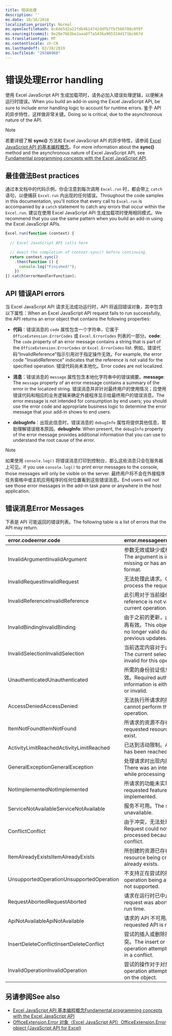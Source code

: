 ```yaml
---
title: 错误处理
description: ''
ms.date: 10/16/2018
localization_priority: Normal
ms.openlocfilehash: 8c6de5d2a22fdb4614742ddfb7fbf566780c0f0f
ms.sourcegitcommit: 8e20e7663be2aaa0f7a5436a965324d171bc667d
ms.translationtype: MT
ms.contentlocale: zh-CN
ms.lasthandoff: 02/28/2019
ms.locfileid: "29388960"
---
```

# <a name="error-handling"></a><span data-ttu-id="0c456-102">错误处理</span><span class="sxs-lookup"><span data-stu-id="0c456-102">Error handling</span></span>

<span data-ttu-id="0c456-103">使用 Excel JavaScript API 生成加载项时，请务必加入错误处理逻辑，以便解决运行时错误。</span><span class="sxs-lookup"><span data-stu-id="0c456-103">When you build an add-in using the Excel JavaScript API, be sure to include error handling logic to account for runtime errors.</span></span> <span data-ttu-id="0c456-104">鉴于 API 的异步特性，这样做非常关键。</span><span class="sxs-lookup"><span data-stu-id="0c456-104">Doing so is critical, due to the asynchronous nature of the API.</span></span>

> [!NOTE]
> <span data-ttu-id="0c456-105">若要详细了解 **sync()** 方法和 Excel JavaScript API 的异步特性，请参阅 [Excel JavaScript API 的基本编程概念](excel-add-ins-core-concepts.md)。</span><span class="sxs-lookup"><span data-stu-id="0c456-105">For more information about the **sync()** method and the asynchronous nature of Excel JavaScript API, see [Fundamental programming concepts with the Excel JavaScript API](excel-add-ins-core-concepts.md).</span></span>

## <a name="best-practices"></a><span data-ttu-id="0c456-106">最佳做法</span><span class="sxs-lookup"><span data-stu-id="0c456-106">Best practices</span></span>

<span data-ttu-id="0c456-107">通过本文档中的代码示例，你会注意到每次调用 `Excel.run` 时，都会带上 `catch` 语句，以便捕获 `Excel.run` 内出现的任何错误。</span><span class="sxs-lookup"><span data-stu-id="0c456-107">Throughout the code samples in this documentation, you'll notice that every call to `Excel.run` is accompanied by a `catch` statement to catch any errors that occur within the `Excel.run`.</span></span> <span data-ttu-id="0c456-108">建议在使用 Excel JavaScript API 生成加载项时使用相同模式。</span><span class="sxs-lookup"><span data-stu-id="0c456-108">We recommend that you use the same pattern when you build an add-in using the Excel JavaScript APIs.</span></span>

```js
Excel.run(function (context) {
  
  // Excel JavaScript API calls here

  // Await the completion of context.sync() before continuing.
  return context.sync()
    .then(function () {
      console.log("Finished!");
    })
}).catch(errorHandlerFunction);
```

## <a name="api-errors"></a><span data-ttu-id="0c456-109">API 错误</span><span class="sxs-lookup"><span data-stu-id="0c456-109">API errors</span></span>

<span data-ttu-id="0c456-110">当 Excel JavaScript API 请求无法成功运行时，API 将返回错误对象，其中包含以下属性：</span><span class="sxs-lookup"><span data-stu-id="0c456-110">When an Excel JavaScript API request fails to run successfully, the API returns an error object that contains the following properties:</span></span>

- <span data-ttu-id="0c456-111">**代码**：错误消息的 `code` 属性包含一个字符串，它属于 `OfficeExtension.ErrorCodes` 或 `Excel.ErrorCodes` 列表的一部分。</span><span class="sxs-lookup"><span data-stu-id="0c456-111">**code**:  The `code` property of an error message contains a string that is part of the `OfficeExtension.ErrorCodes` or `Excel.ErrorCodes` list.</span></span> <span data-ttu-id="0c456-112">例如，错误代码“InvalidReference”指示引用对于指定操作无效。</span><span class="sxs-lookup"><span data-stu-id="0c456-112">For example, the error code "InvalidReference" indicates that the reference is not valid for the specified operation.</span></span> <span data-ttu-id="0c456-113">错误代码尚未本地化。</span><span class="sxs-lookup"><span data-stu-id="0c456-113">Error codes are not localized.</span></span>

- <span data-ttu-id="0c456-114">**消息**：错误消息的 `message` 属性包含本地化字符串中的错误摘要。</span><span class="sxs-lookup"><span data-stu-id="0c456-114">**message**: The `message` property of an error message contains a summary of the error in the localized string.</span></span> <span data-ttu-id="0c456-115">错误消息并非针对最终用户的使用情况；应使用错误代码和相应的业务逻辑来确定外接程序显示给最终用户的错误消息。</span><span class="sxs-lookup"><span data-stu-id="0c456-115">The error message is not intended for consumption by end users; you should use the error code and appropriate business logic to determine the error message that your add-in shows to end users.</span></span>

- <span data-ttu-id="0c456-116">**debugInfo**：出现此信息时，错误消息的 `debugInfo` 属性将提供其他信息，帮助理解错误根本原因。</span><span class="sxs-lookup"><span data-stu-id="0c456-116">**debugInfo**: When present, the `debugInfo` property of the error message provides additional information that you can use to understand the root cause of the error.</span></span>

> [!NOTE]
> <span data-ttu-id="0c456-117">如果使用 `console.log()` 将错误消息打印到控制台，那么这些消息只会在服务器上可见。</span><span class="sxs-lookup"><span data-stu-id="0c456-117">If you use `console.log()` to print error messages to the console, those messages will only be visible on the server.</span></span> <span data-ttu-id="0c456-118">最终用户将不会在外接程序任务窗格中或主机应用程序的任何位置看到这些错误消息。</span><span class="sxs-lookup"><span data-stu-id="0c456-118">End users will not see those error messages in the add-in task pane or anywhere in the host application.</span></span>

## <a name="error-messages"></a><span data-ttu-id="0c456-119">错误消息</span><span class="sxs-lookup"><span data-stu-id="0c456-119">Error Messages</span></span>

<span data-ttu-id="0c456-120">下表是 API 可能返回的错误列表。</span><span class="sxs-lookup"><span data-stu-id="0c456-120">The following table is a list of errors that the API may return.</span></span>

|<span data-ttu-id="0c456-121">error.code</span><span class="sxs-lookup"><span data-stu-id="0c456-121">error.code</span></span> | <span data-ttu-id="0c456-122">error.message</span><span class="sxs-lookup"><span data-stu-id="0c456-122">error.message</span></span> |
|:----------|:--------------|
|<span data-ttu-id="0c456-123">InvalidArgument</span><span class="sxs-lookup"><span data-stu-id="0c456-123">InvalidArgument</span></span> |<span data-ttu-id="0c456-124">参数无效或缺少或格式不正确。</span><span class="sxs-lookup"><span data-stu-id="0c456-124">The argument is invalid or missing or has an incorrect format.</span></span>|
|<span data-ttu-id="0c456-125">InvalidRequest</span><span class="sxs-lookup"><span data-stu-id="0c456-125">InvalidRequest</span></span>  |<span data-ttu-id="0c456-126">无法处理此请求。</span><span class="sxs-lookup"><span data-stu-id="0c456-126">Cannot process the request.</span></span>|
|<span data-ttu-id="0c456-127">InvalidReference</span><span class="sxs-lookup"><span data-stu-id="0c456-127">InvalidReference</span></span>|<span data-ttu-id="0c456-128">此引用对于当前操作无效。</span><span class="sxs-lookup"><span data-stu-id="0c456-128">This reference is not valid for the current operation.</span></span>|
|<span data-ttu-id="0c456-129">InvalidBinding</span><span class="sxs-lookup"><span data-stu-id="0c456-129">InvalidBinding</span></span>  |<span data-ttu-id="0c456-130">由于之前的更新，此对象绑定不再有效。</span><span class="sxs-lookup"><span data-stu-id="0c456-130">This object binding is no longer valid due to previous updates.</span></span>|
|<span data-ttu-id="0c456-131">InvalidSelection</span><span class="sxs-lookup"><span data-stu-id="0c456-131">InvalidSelection</span></span>|<span data-ttu-id="0c456-132">当前选定内容对于此操作无效。</span><span class="sxs-lookup"><span data-stu-id="0c456-132">The current selection is invalid for this operation.</span></span>|
|<span data-ttu-id="0c456-133">Unauthenticated</span><span class="sxs-lookup"><span data-stu-id="0c456-133">Unauthenticated</span></span> |<span data-ttu-id="0c456-134">所需的身份验证信息缺少或无效。</span><span class="sxs-lookup"><span data-stu-id="0c456-134">Required authentication information is either missing or invalid.</span></span>|
|<span data-ttu-id="0c456-135">AccessDenied</span><span class="sxs-lookup"><span data-stu-id="0c456-135">AccessDenied</span></span> |<span data-ttu-id="0c456-136">无法执行所请求的操作。</span><span class="sxs-lookup"><span data-stu-id="0c456-136">You cannot perform the requested operation.</span></span>|
|<span data-ttu-id="0c456-137">ItemNotFound</span><span class="sxs-lookup"><span data-stu-id="0c456-137">ItemNotFound</span></span> |<span data-ttu-id="0c456-138">所请求的资源不存在。</span><span class="sxs-lookup"><span data-stu-id="0c456-138">The requested resource doesn't exist.</span></span>|
|<span data-ttu-id="0c456-139">ActivityLimitReached</span><span class="sxs-lookup"><span data-stu-id="0c456-139">ActivityLimitReached</span></span>|<span data-ttu-id="0c456-140">已达到活动限制。</span><span class="sxs-lookup"><span data-stu-id="0c456-140">Activity limit has been reached.</span></span>|
|<span data-ttu-id="0c456-141">GeneralException</span><span class="sxs-lookup"><span data-stu-id="0c456-141">GeneralException</span></span>|<span data-ttu-id="0c456-142">处理请求时出现内部错误。</span><span class="sxs-lookup"><span data-stu-id="0c456-142">There was an internal error while processing the request.</span></span>|
|<span data-ttu-id="0c456-143">NotImplemented</span><span class="sxs-lookup"><span data-stu-id="0c456-143">NotImplemented</span></span>  |<span data-ttu-id="0c456-144">所请求的功能未实现。</span><span class="sxs-lookup"><span data-stu-id="0c456-144">The requested feature isn't implemented.</span></span>|
|<span data-ttu-id="0c456-145">ServiceNotAvailable</span><span class="sxs-lookup"><span data-stu-id="0c456-145">ServiceNotAvailable</span></span>|<span data-ttu-id="0c456-146">服务不可用。</span><span class="sxs-lookup"><span data-stu-id="0c456-146">The service is unavailable.</span></span>|
|<span data-ttu-id="0c456-147">Conflict</span><span class="sxs-lookup"><span data-stu-id="0c456-147">Conflict</span></span>|<span data-ttu-id="0c456-148">由于冲突，无法处理请求。</span><span class="sxs-lookup"><span data-stu-id="0c456-148">Request could not be processed because of a conflict.</span></span>|
|<span data-ttu-id="0c456-149">ItemAlreadyExists</span><span class="sxs-lookup"><span data-stu-id="0c456-149">ItemAlreadyExists</span></span>|<span data-ttu-id="0c456-150">所创建的资源已存在。</span><span class="sxs-lookup"><span data-stu-id="0c456-150">The resource being created already exists.</span></span>|
|<span data-ttu-id="0c456-151">UnsupportedOperation</span><span class="sxs-lookup"><span data-stu-id="0c456-151">UnsupportedOperation</span></span>|<span data-ttu-id="0c456-152">不支持正在尝试的操作。</span><span class="sxs-lookup"><span data-stu-id="0c456-152">The operation being attempted is not supported.</span></span>|
|<span data-ttu-id="0c456-153">RequestAborted</span><span class="sxs-lookup"><span data-stu-id="0c456-153">RequestAborted</span></span>|<span data-ttu-id="0c456-154">请求在运行时已中止。</span><span class="sxs-lookup"><span data-stu-id="0c456-154">The request was aborted during run time.</span></span>|
|<span data-ttu-id="0c456-155">ApiNotAvailable</span><span class="sxs-lookup"><span data-stu-id="0c456-155">ApiNotAvailable</span></span>|<span data-ttu-id="0c456-156">请求的 API 不可用。</span><span class="sxs-lookup"><span data-stu-id="0c456-156">The requested API is not available.</span></span>|
|<span data-ttu-id="0c456-157">InsertDeleteConflict</span><span class="sxs-lookup"><span data-stu-id="0c456-157">InsertDeleteConflict</span></span>|<span data-ttu-id="0c456-158">尝试的插入或删除操作导致冲突。</span><span class="sxs-lookup"><span data-stu-id="0c456-158">The insert or delete operation attempted resulted in a conflict.</span></span>|
|<span data-ttu-id="0c456-159">InvalidOperation</span><span class="sxs-lookup"><span data-stu-id="0c456-159">InvalidOperation</span></span>|<span data-ttu-id="0c456-160">尝试的操作对于对象无效。</span><span class="sxs-lookup"><span data-stu-id="0c456-160">The operation attempted is invalid on the object.</span></span>|

## <a name="see-also"></a><span data-ttu-id="0c456-161">另请参阅</span><span class="sxs-lookup"><span data-stu-id="0c456-161">See also</span></span>

- [<span data-ttu-id="0c456-162">Excel JavaScript API 基本编程概念</span><span class="sxs-lookup"><span data-stu-id="0c456-162">Fundamental programming concepts with the Excel JavaScript API</span></span>](excel-add-ins-core-concepts.md)
- [<span data-ttu-id="0c456-163">OfficeExtension.Error 对象（Excel JavaScript API）</span><span class="sxs-lookup"><span data-stu-id="0c456-163">OfficeExtension.Error object (JavaScript API for Excel)</span></span>](https://docs.microsoft.com/javascript/api/office/officeextension.error)
